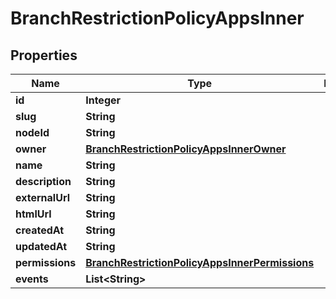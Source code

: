

# BranchRestrictionPolicyAppsInner


## Properties

| Name | Type | Description | Notes |
|------------ | ------------- | ------------- | -------------|
|**id** | **Integer** |  |  [optional] |
|**slug** | **String** |  |  [optional] |
|**nodeId** | **String** |  |  [optional] |
|**owner** | [**BranchRestrictionPolicyAppsInnerOwner**](BranchRestrictionPolicyAppsInnerOwner.md) |  |  [optional] |
|**name** | **String** |  |  [optional] |
|**description** | **String** |  |  [optional] |
|**externalUrl** | **String** |  |  [optional] |
|**htmlUrl** | **String** |  |  [optional] |
|**createdAt** | **String** |  |  [optional] |
|**updatedAt** | **String** |  |  [optional] |
|**permissions** | [**BranchRestrictionPolicyAppsInnerPermissions**](BranchRestrictionPolicyAppsInnerPermissions.md) |  |  [optional] |
|**events** | **List&lt;String&gt;** |  |  [optional] |



